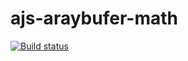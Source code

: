 # ajs-araybufer-math

[![Build status](https://ci.appveyor.com/api/projects/status/t7dp6o39vwkct5ft?svg=true)](https://ci.appveyor.com/project/Surik95/ajs-arraybufer-math)